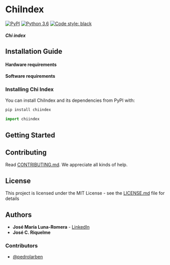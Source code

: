 # ChiIndex
[![PyPI](https://img.shields.io/pypi/v/ADLStream.svg)](https://pypi.org/project/ChiIndex/)
[![Python 3.6](https://img.shields.io/badge/Python-3.6%20%7C%203.7%20%7C%203.8-blue)](https://www.python.org/downloads/release/python-360/)
[![Code style: black](https://img.shields.io/badge/code%20style-black-000000.svg)](https://github.com/psf/black)

##### Chi index 

## Installation Guide


#### Hardware requirements

#### Software requirements


### Installing Chi Index

You can install ChiIndex and its dependencies from PyPI with:

```bash
pip install chiindex
```



```python 
import chiindex
```

## Getting Started 


## Contributing

Read [CONTRIBUTING.md](CONTRIBUTING.md). We appreciate all kinds of help.

## License

This project is licensed under the MIT License - see the [LICENSE.md](LICENSE.md) file for details

## Authors 

* **José María Luna-Romera** - [LinkedIn](www.linkedin.com/in/josemluna)
* **José C. Riquelme**
  
### Contributors
* [@pedrolarben](https://github.com/pedrolarben)